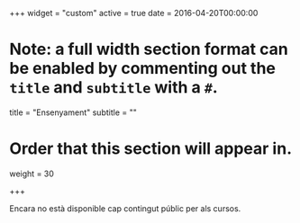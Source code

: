 +++
widget = "custom"
active = true
date = 2016-04-20T00:00:00

# Note: a full width section format can be enabled by commenting out the `title` and `subtitle` with a `#`.
title = "Ensenyament"
subtitle = ""

# Order that this section will appear in.
weight = 30

+++

Encara no està disponible cap contingut públic per als cursos.


